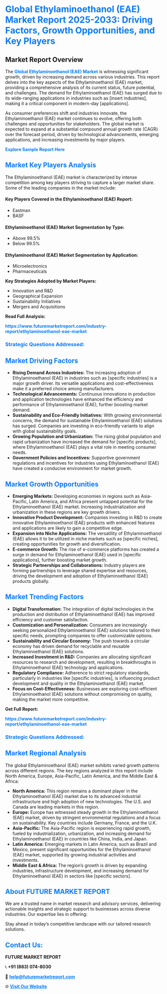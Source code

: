 <h1 style="color: #007BFF;">Global Ethylaminoethanol (EAE) Market Report 2025-2033: Driving Factors, Growth Opportunities, and Key Players</h1>

<section id="overview">
<h2>Market Report Overview</h2>
<p>The <a href="https://www.futuremarketreport.com/industry-report/ethylaminoethanol-eae-market" style="color: #007BFF; text-decoration: none;"><strong>Global Ethylaminoethanol (EAE) Market</strong></a> is witnessing significant growth, driven by increasing demand across various industries. This report delves into the key aspects of the Ethylaminoethanol (EAE) market, providing a comprehensive analysis of its current status, future potential, and challenges. The demand for Ethylaminoethanol (EAE) has surged due to its wide-ranging applications in industries such as [insert industries], making it a critical component in modern-day [applications].</p>
<p>As consumer preferences shift and industries innovate, the Ethylaminoethanol (EAE) market continues to evolve, offering both challenges and opportunities for stakeholders. The global market is expected to expand at a substantial compound annual growth rate (CAGR) over the forecast period, driven by technological advancements, emerging applications, and increasing investments by major players.</p>
</section>

<section id="overview">
<p><a href="https://www.futuremarketreport.com/request-sample/reportId=47206" style="color: #007BFF; text-decoration: none;"><strong>Explore Sample Report Here</strong></a></p>
</section>

<section id="key-players">
<h2 style="color: #007BFF;">Market Key Players Analysis</h2>
<p>The Ethylaminoethanol (EAE) market is characterized by intense competition among key players striving to capture a larger market share. Some of the leading companies in the market include:</p>
<h4>Key Players Covered in the Ethylaminoethanol (EAE) Report:</h4>
<ul><li>Eastman</li><li>BASF</li></ul>
<h4>Ethylaminoethanol (EAE) Market Segmentation by Type:</h4>
<ul><li>Above 99.5%</li><li>Below 99.5%</li></ul>

<h4>Ethylaminoethanol (EAE) Market Segmentation by Application:</h4>
<ul><li>Microelectronics</li><li>Pharmaceuticals</li></ul>
<p><strong>Key Strategies Adopted by Market Players:</strong></p>
<ul>
<li>Innovation and R&D</li>
<li>Geographical Expansion</li>
<li>Sustainability Initiatives</li>
<li>Mergers and Acquisitions</li>
</ul>
</section>

<section>
<p><strong>Read Full Analysis: </strong></p><a href="https://www.futuremarketreport.com/industry-report/ethylaminoethanol-eae-market" style="color: #007BFF; text-decoration: none;"><strong>https://www.futuremarketreport.com/industry-report/ethylaminoethanol-eae-market</strong></a>
<h3 style="color: #007BFF;">Strategic Questions Addressed:</h3>
</section>

<section id="driving-factors">
<h2 style="color: #007BFF;">Market Driving Factors</h2>
<ul>
<li><strong>Rising Demand Across Industries:</strong> The increasing adoption of Ethylaminoethanol (EAE) in industries such as [specific industries] is a major growth driver. Its versatile applications and cost-effectiveness make it a preferred choice among manufacturers.</li>
<li><strong>Technological Advancements:</strong> Continuous innovations in production and application technologies have enhanced the efficiency and performance of Ethylaminoethanol (EAE), further boosting market demand.</li>
<li><strong>Sustainability and Eco-Friendly Initiatives:</strong> With growing environmental concerns, the demand for sustainable Ethylaminoethanol (EAE) solutions has surged. Companies are investing in eco-friendly variants to align with global sustainability goals.</li>
<li><strong>Growing Population and Urbanization:</strong> The rising global population and rapid urbanization have increased the demand for [specific products], where Ethylaminoethanol (EAE) plays a vital role in meeting consumer needs.</li>
<li><strong>Government Policies and Incentives:</strong> Supportive government regulations and incentives for industries using Ethylaminoethanol (EAE) have created a conducive environment for market growth.</li>
</ul>
</section>

<section id="growth-opportunities">
<h2 style="color: #007BFF;">Market Growth Opportunities</h2>
<ul>
<li><strong>Emerging Markets:</strong> Developing economies in regions such as Asia-Pacific, Latin America, and Africa present untapped potential for the Ethylaminoethanol (EAE) market. Increasing industrialization and urbanization in these regions are key growth drivers.</li>
<li><strong>Innovative Product Development:</strong> Companies investing in R&D to create innovative Ethylaminoethanol (EAE) products with enhanced features and applications are likely to gain a competitive edge.</li>
<li><strong>Expansion into Niche Applications:</strong> The versatility of Ethylaminoethanol (EAE) allows it to be utilized in niche markets such as [specific niches], creating opportunities for growth and diversification.</li>
<li><strong>E-commerce Growth:</strong> The rise of e-commerce platforms has created a surge in demand for Ethylaminoethanol (EAE) used in [specific applications], further boosting market growth.</li>
<li><strong>Strategic Partnerships and Collaborations:</strong> Industry players are forming partnerships to leverage shared expertise and resources, driving the development and adoption of Ethylaminoethanol (EAE) products globally.</li>
</ul>
</section>

<section id="trending-factors">
<h2 style="color: #007BFF;">Market Trending Factors</h2>
<ul>
<li><strong>Digital Transformation:</strong> The integration of digital technologies in the production and distribution of Ethylaminoethanol (EAE) has improved efficiency and customer satisfaction.</li>
<li><strong>Customization and Personalization:</strong> Consumers are increasingly seeking personalized Ethylaminoethanol (EAE) solutions tailored to their specific needs, prompting companies to offer customizable options.</li>
<li><strong>Sustainability and Circular Economy:</strong> The push towards a circular economy has driven demand for recyclable and reusable Ethylaminoethanol (EAE) solutions.</li>
<li><strong>Increased Investment in R&D:</strong> Companies are allocating significant resources to research and development, resulting in breakthroughs in Ethylaminoethanol (EAE) technology and applications.</li>
<li><strong>Regulatory Compliance:</strong> Adherence to strict regulatory standards, particularly in industries like [specific industries], is influencing product development and quality in the Ethylaminoethanol (EAE) market.</li>
<li><strong>Focus on Cost-Effectiveness:</strong> Businesses are exploring cost-efficient Ethylaminoethanol (EAE) solutions without compromising on quality, making the market more competitive.</li>
</ul>
</section>

<section>
<p><strong>Get Full Report: </strong></p><a href="https://www.futuremarketreport.com/industry-report/ethylaminoethanol-eae-market" style="color: #007BFF; text-decoration: none;"><strong>https://www.futuremarketreport.com/industry-report/ethylaminoethanol-eae-market</strong></a>
<h3 style="color: #007BFF;">Strategic Questions Addressed:</h3>
</section>


<section id="regional-analysis">
<h2 style="color: #007BFF;">Market Regional Analysis</h2>
<p>The global Ethylaminoethanol (EAE) market exhibits varied growth patterns across different regions. The key regions analyzed in this report include North America, Europe, Asia-Pacific, Latin America, and the Middle East & Africa:</p>
<ul>
<li><strong>North America:</strong> This region remains a dominant player in the Ethylaminoethanol (EAE) market due to its advanced industrial infrastructure and high adoption of new technologies. The U.S. and Canada are leading markets in this region.</li>
<li><strong>Europe:</strong> Europe has witnessed steady growth in the Ethylaminoethanol (EAE) market, driven by stringent environmental regulations and a focus on sustainability. Key countries include Germany, France, and the U.K.</li>
<li><strong>Asia-Pacific:</strong> The Asia-Pacific region is experiencing rapid growth, fueled by industrialization, urbanization, and increasing demand for Ethylaminoethanol (EAE) in countries like China, India, and Japan.</li>
<li><strong>Latin America:</strong> Emerging markets in Latin America, such as Brazil and Mexico, present significant opportunities for the Ethylaminoethanol (EAE) market, supported by growing industrial activities and investments.</li>
<li><strong>Middle East & Africa:</strong> The region’s growth is driven by expanding industries, infrastructure development, and increasing demand for Ethylaminoethanol (EAE) in sectors like [specific sectors].</li>
</ul>
</section>

<footer>
<h2 style="color: #007BFF;">About FUTURE MARKET REPORT</h2>
<p>We are a trusted name in market research and advisory services, delivering actionable insights and strategic support to businesses across diverse industries. Our expertise lies in offering:</p>

<p>Stay ahead in today’s competitive landscape with our tailored research solutions.</p>

<h2 style="color: #007BFF;">Contact Us:</h2>
<p><strong>FUTURE MARKET REPORT</strong></p>
<p>📞 <strong>+91 (883) 074-8030</strong></p>
<p>📧 <strong><a href="mailto:help@futuremarketreport.com" style="color: #007BFF;">help@futuremarketreport.com</a></strong></p>
<p>🌐 <strong><a href="https://www.futuremarketreport.com/" style="color: #007BFF;">Visit Our Website</a></strong></p>
</footer>
